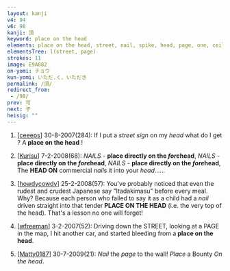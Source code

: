 ```yaml
---
layout: kanji
v4: 94
v6: 98
kanji: 頂
keyword: place on the head
elements: place on the head, street, nail, spike, head, page, one, ceiling, drop, shellfish, shell, clam, oyster, eye, animal legs, eight
elementsTree: l(street, page)
strokes: 11
image: E9A082
on-yomi: チョウ
kun-yomi: いただ.く、いただき
permalink: /頂/
redirect_from:
 - /98/
prev: 可
next: 子
heisig: ""
---
```


1) [<a href="http://kanji.koohii.com/profile/ceeeps">ceeeps</a>] 30-8-2007(284): If I put a <em>street sign</em> on my <em>head</em> what do I get ? A<strong> place on the head</strong> !

2) [<a href="http://kanji.koohii.com/profile/Kurisu">Kurisu</a>] 7-2-2008(68): <em>NAILS</em> - <strong>place directly on the <em>fore</em>head</strong>, <em>NAILS</em> - <strong>place directly on the <em>fore</em>head</strong>, <em>NAILS</em> - <strong>place directly on the <em>fore</em>head</strong>, The <strong>HEAD ON</strong> commercial <em>nail</em>s it into your <em>head</em>......

3) [<a href="http://kanji.koohii.com/profile/howdycowdy">howdycowdy</a>] 25-2-2008(57): You&#039;ve probably noticed that even the rudest and crudest Japanese say &quot;Itadakimasu&quot; before every meal. Why? Because each person who failed to say it as a child had a <em>nail</em> driven straight into that tender<strong> PLACE ON THE HEAD</strong> (i.e. the very top of the head). That&#039;s a lesson no one will forget!

4) [<a href="http://kanji.koohii.com/profile/wfreeman">wfreeman</a>] 3-2-2007(52): Driving down the STREET, looking at a PAGE in the map, I hit another car, and started bleeding from a<strong> place on the head</strong>.

5) [<a href="http://kanji.koohii.com/profile/Matty0187">Matty0187</a>] 30-7-2009(21): <em>Nail</em> the <em>page</em> to the wall! <em>Place</em> a Bounty <em>On the head</em>.

